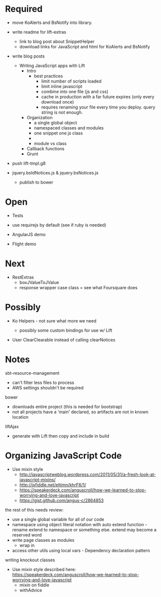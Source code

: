 Required
========

* move KoAlerts and BsNotify into library.

* write readme for lift-extras
  * link to blog post about SnippetHelper
  * download links for JavaScript and html for KoAlerts and BsNotify

* write blog posts
  * Writing JavaScript apps with Lift
    * Intro
      * best practices
        * limit number of scripts loaded
        * limit inline javascript
        * combine into one file (js and css)
        * cache in production with a far future expires (only every download once)
        * requires renaming your file every time you deploy. query string is not enough.
    * Organization
      * a single global object
      * namespaced classes and modules
      * one snippet one js class
      *
      * module vs class
    * Callback functions
    * Grunt


* push lift-tmpl.g8

* jquery.bsIdNotices.js & jquery.bsNotices.js
  * publish to bower

Open
====

* Tests

* use requirejs by default (see if ruby is needed)

* AngularJS demo
* Flight demo


Next
====

* RestExtras
  * boxJValueToJValue
  * response wrapper case class = see what Foursquare does

Possibly
========

* Ko Helpers - not sure what more we need
  * possibly some custom bindings for use w/ Lift

* User ClearClearable instead of calling clearNotices


Notes
=====

sbt-resource-management
  * can't filter less files to process
  * AWS settings shouldn't be required

bower
  * downloads entire project (this is needed for bootstrap)
  * not all projects have a 'main' declared, so artifacts are not in known location

liftAjax
  * generate with Lift then copy and include in build


Organizing JavaScript Code
==========================
* Use mixin style
  * http://javascriptweblog.wordpress.com/2011/05/31/a-fresh-look-at-javascript-mixins/
  * http://jsfiddle.net/eltimn/khrF6/1/
  * https://speakerdeck.com/anguscroll/how-we-learned-to-stop-worrying-and-love-javascript
  * https://gist.github.com/angus-c/2864853


the rest of this needs review:

* use a single global variable for all of our code
* namespace using object literal notation with auto extend function - rename extend to namespace or something else. extend may become a reserved word
* write page classes as modules
  * wrap in
* access other utils using local vars - Dependency declaration pattern



writing knockout classes
* Use mixin style described here:
https://speakerdeck.com/anguscroll/how-we-learned-to-stop-worrying-and-love-javascript
  * mixin on fiddle
  * withAdvice
